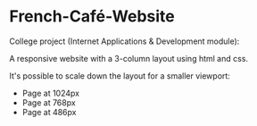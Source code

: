 # French-Café-Website

College project (Internet Applications & Development module):

A responsive website with a 3-column layout using html and css.


It's possible to scale down the layout for a smaller viewport:
* Page at 1024px
* Page at 768px 
* Page at 486px 

